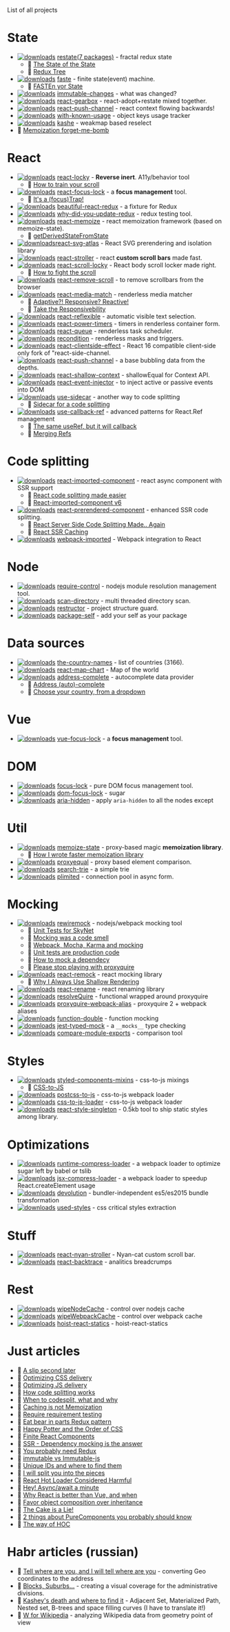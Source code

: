List of all projects

# State
 * [![downloads](https://badgen.net/npm/dm/react-redux-restate)](https://www.npmtrends.com/react-redux-restate) [restate(7 packages)](https://github.com/theKashey/restate) - fractal redux state 
    * 📖 [The State of the State](https://blog.cloudboost.io/the-state-of-the-state-of-the-state-f93c8bdc6b1b)    
    * 📖 [Redux Tree](https://hackernoon.com/restate-the-story-of-redux-tree-27d8c5d1040a)
 * [![downloads](https://badgen.net/npm/dm/faste)](https://www.npmtrends.com/faste) [faste](https://github.com/theKashey/faste) - finite state(event) machine.
    * 📖 [FASTEn yor State](https://medium.com/@antonkorzunov/fasten-your-state-9fb9f9b44f30) 
 * [![downloads](https://badgen.net/npm/dm/immutable-changes)](https://www.npmtrends.com/immutable-changes) [immutable-changes](https://github.com/theKashey/immutable-changes) - what was changed?
 * [![downloads](https://badgen.net/npm/dm/react-gearbox)](https://www.npmtrends.com/react-gearbox) [react-gearbox](https://github.com/theKashey/react-gearbox) - react-adopt+restate mixed together.
 * [![downloads](https://badgen.net/npm/dm/react-push-channel)](https://www.npmtrends.com/react-push-channel) [react-push-channel](https://github.com/theKashey/react-push-channel) - react context flowing backwards!
 * [![downloads](https://badgen.net/npm/dm/with-known-usage)](https://www.npmtrends.com/with-known-usage) [with-known-usage](https://github.com/theKashey/with-known-usage) - object keys usage tracker
  * [![downloads](https://badgen.net/npm/dm/kashe)](https://www.npmtrends.com/kashe) [kashe](https://github.com/theKashey/kashe) - weakmap based reselect
   * 📖 [Memoization forget-me-bomb](https://dev.to/thekashey/memoization-forget-me-bomb-34kh)

# React
 * [![downloads](https://badgen.net/npm/dm/react-locky)](https://www.npmtrends.com/react-locky) [react-locky](https://github.com/theKashey/react-locky) - __Reverse inert__. A11y/behavior tool 
    * 📖 [How to train your scroll](https://hackernoon.com/how-to-train-a-your-scroll-c9edcf28dbfa)
 * [![downloads](https://badgen.net/npm/dm/react-focus-lock)](https://www.npmtrends.com/react-focus-lock) [react-focus-lock](https://github.com/theKashey/react-focus-lock) - a __focus management__ tool. 
    * 📖 [It's a (focus)Trap!](https://hackernoon.com/its-a-focus-trap-699a04d66fb5)
 * [![downloads](https://badgen.net/npm/dm/beautiful-react-redux)](https://www.npmtrends.com/beautiful-react-redux) [beautiful-react-redux](https://github.com/theKashey/beautiful-react-redux) - a fixture for Redux
  * [![downloads](https://badgen.net/npm/dm/why-did-you-update-redux)](https://www.npmtrends.com/why-did-you-update-redux) [why-did-you-update-redux](https://github.com/theKashey/why-did-you-update-redux) - redux testing tool.
 * [![downloads](https://badgen.net/npm/dm/react-memoize)](https://www.npmtrends.com/react-memoize) [react-memoize](https://github.com/theKashey/react-memoize) - react memoization framework (based on memoize-state).
    * 📖 [getDerivedStateFromState](https://itnext.io/getderivedstatefromstate-making-complex-things-simpler-4450115e49d6)
 * [![downloads](https://badgen.net/npm/dm/react-svg-atlas)](https://www.npmtrends.com/react-svg-atlas)[react-svg-atlas](https://github.com/theKashey/) - React SVG prerendering and isolation library
 * [![downloads](https://badgen.net/npm/dm/react-stroller)](https://www.npmtrends.com/react-stroller) [react-stroller](https://github.com/theKashey/React-stroller) - react __custom scroll bars__ made fast. 
 * [![downloads](https://badgen.net/npm/dm/react-scroll-locky)](https://www.npmtrends.com/react-scroll-locky) [react-scroll-locky](https://github.com/theKashey/react-scroll-locky) - React body scroll locker made right.
    * 📖 [How to fight the <body> scroll](https://medium.com/react-camp/how-to-fight-the-body-scroll-2b00267b37ac)
 * [![downloads](https://badgen.net/npm/dm/react-remove-scroll)](https://www.npmtrends.com/react-remove-scroll) [react-remove-scroll](https://github.com/theKashey/react-remove-scroll) - to remove scrollbars from the browser   
 * [![downloads](https://badgen.net/npm/dm/react-media-match)](https://www.npmtrends.com/react-media-match) [react-media-match](https://github.com/theKashey/react-media-match) - renderless media matcher
   * 📖 [Adaptive?! Responsive? Reactive!](https://medium.com/@antonkorzunov/adaptive-responsive-reactive-62fb938d6191)
   * 📖 [Take the Responsivebility](https://dev.to/thekashey/take-the-responsivebility-3m8f)
 * [![downloads](https://badgen.net/npm/dm/react-reflexible)](https://www.npmtrends.com/react-reflexible) [react-reflexible](https://github.com/theKashey/react-reflexible) - automatic visible text selection.
 * [![downloads](https://badgen.net/npm/dm/react-power-timers)](https://www.npmtrends.com/react-power-timers) [react-power-timers](https://github.com/theKashey/react-power-timers) - timers in renderless container form.
 * [![downloads](https://badgen.net/npm/dm/react-queue)](https://www.npmtrends.com/react-queue) [react-queue](https://github.com/theKashey/react-queue) - renderless task scheduler.
 * [![downloads](https://badgen.net/npm/dm/recondition)](https://www.npmtrends.com/recondition) [recondition](https://github.com/theKashey/recondition) - renderless masks and triggers.
 * [![downloads](https://badgen.net/npm/dm/react-clientside-effect)](https://www.npmtrends.com/react-clientside-effect) [react-clientside-effect](https://github.com/theKashey/react-clientside-effect) - React 16 compatible client-side only fork of "react-side-channel.
 * [![downloads](https://badgen.net/npm/dm/react-push-channel)](https://www.npmtrends.com/react-push-channel) [react-push-channel](https://github.com/theKashey/react-push-channel) - a base bubbling data from the depths.  
 * [![downloads](https://badgen.net/npm/dm/react-shallow-context)](https://www.npmtrends.com/react-shallow-context) [react-shallow-context](https://github.com/theKashey/react-shallow-context) - shallowEqual for Context API.
 * [![downloads](https://badgen.net/npm/dm/react-event-injector)](https://www.npmtrends.com/react-event-injector) [react-event-injector](https://github.com/theKashey/react-event-injector) - to inject active or passive events into DOM
 * [![downloads](https://badgen.net/npm/dm/use-sidecar)](https://www.npmtrends.com/use-sidecar) [use-sidecar](https://github.com/theKashey/use-sidecar) - another way to code splitting
   * 📖 [Sidecar for a code splitting](https://dev.to/thekashey/sidecar-for-a-code-splitting-1o8g)
 * [![downloads](https://badgen.net/npm/dm/use-callback-ref)](https://www.npmtrends.com/use-callback-ref) [use-callback-ref](https://github.com/theKashey/use-callback-ref) - advanced patterns for React.Ref management
   * 📖 [The same useRef, but it will callback](https://dev.to/thekashey/the-same-useref-but-it-will-callback-8bo)
   * 📖 [Merging Refs](https://dev.to/thekashey/merging-refs-41l8)
   
# Code splitting
 * [![downloads](https://badgen.net/npm/dm/react-imported-component)](https://www.npmtrends.com/react-imported-component) [react-imported-component](https://github.com/theKashey/react-imported-component) - react async component with SSR support 
    * 📖 [React code splitting made easier](https://hackernoon.com/react-and-code-splitting-made-easy-f118befb5168)
    * 📖 [React-imported-component v6](https://dev.to/thekashey/react-imported-component-v6-4304)
 * [![downloads](https://badgen.net/npm/dm/react-prerendered-component)](https://www.npmtrends.com/react-prerendered-component) [react-prerendered-component](https://github.com/theKashey/react-prerendered-component) - enhanced SSR code splitting.
    * 📖 [React Server Side Code Splitting Made.. Again](https://medium.com/@antonkorzunov/react-server-side-code-splitting-made-again-a61f8cbbd64b)
    * 📖 [React SSR Caching](https://dev.to/thekashey/a-new-react-and-the-old-cache-15h5)
 * [![downloads](https://badgen.net/npm/dm/webpack-imported)](https://www.npmtrends.com/webpack-imported) [webpack-imported](https://github.com/theKashey/webpack-imported) - Webpack integration to React




# Node
 * [![downloads](https://badgen.net/npm/dm/require-control)](https://www.npmtrends.com/require-control) [require-control](https://github.com/theKashey/require-control) - nodejs module resolution management tool.
 * [![downloads](https://badgen.net/npm/dm/scan-directory)](https://www.npmtrends.com/scan-directory) [scan-directory](https://github.com/theKashey/scan-directory) - multi threaded directory scan.
 * [![downloads](https://badgen.net/npm/dm/restructor)](https://www.npmtrends.com/restructor) [restructor](https://github.com/theKashey/restructor) - project structure guard.
 * [![downloads](https://badgen.net/npm/dm/package-self)](https://www.npmtrends.com/package-self) [package-self](https://github.com/theKashey/package-self) - add your self as your package

# Data sources
 * [![downloads](https://badgen.net/npm/dm/the-country-names)](https://www.npmtrends.com/the-country-names) [the-country-names](https://github.com/theKashey/the-country-names) - list of countries (3166).
 * [![downloads](https://badgen.net/npm/dm/react-map-chart)](https://www.npmtrends.com/react-map-chart) [react-map-chart](https://github.com/theKashey/react-map-chart) - Map of the world
 * [![downloads](https://badgen.net/npm/dm/address-complete)](https://www.npmtrends.com/address-complete) [address-complete](https://github.com/theKashey/address-complete) - autocomplete data provider
    * 📖 [Address (auto)-complete](https://medium.com/@antonkorzunov/address-auto-complete-1bcda751d406)
    * 📖 [Choose your country, from a dropdown](https://medium.com/@antonkorzunov/choose-you-country-from-a-dropdown-def716a29e6c)

# Vue
 * [![downloads](https://badgen.net/npm/dm/vue-focus-lock)](https://www.npmtrends.com/vue-focus-lock) [vue-focus-lock](https://github.com/theKashey/vue-focus-lock) - a __focus management__ tool.

# DOM
 * [![downloads](https://badgen.net/npm/dm/focus-lock)](https://www.npmtrends.com/focus-lock) [focus-lock](https://github.com/theKashey/focus-lock) - pure DOM focus management tool.
 * [![downloads](https://badgen.net/npm/dm/dom-focus-lock)](https://www.npmtrends.com/dom-focus-lock) [dom-focus-lock](https://github.com/theKashey/dom-focus-lock) - sugar
 * [![downloads](https://badgen.net/npm/dm/aria-hidden)](https://www.npmtrends.com/aria-hidden) [aria-hidden](https://github.com/theKashey/aria-hidden) - apply `aria-hidden` to all the nodes except
 
 
# Util
 * [![downloads](https://badgen.net/npm/dm/memoize-state)](https://www.npmtrends.com/memoize-state) [memoize-state](https://github.com/theKashey/memoize-state) - proxy-based magic __memoization library__.
    * 📖 [How I wrote faster memoization library](https://itnext.io/how-i-wrote-the-worlds-fastest-react-memoization-library-535f89fc4a17)
 * [![downloads](https://badgen.net/npm/dm/proxyequal)](https://www.npmtrends.com/proxyequal) [proxyequal](https://github.com/theKashey/proxyequal) - proxy based element comparison.
 * [![downloads](https://badgen.net/npm/dm/search-trie)](https://www.npmtrends.com/search-trie) [search-trie](https://github.com/theKashey/search-trie) - a simple trie
 * [![downloads](https://badgen.net/npm/dm/plimited)](https://www.npmtrends.com/plimited) [plimited](https://github.com/theKashey/plimited) - connection pool in async form.   

# Mocking
 * [![downloads](https://badgen.net/npm/dm/rewiremock)](https://www.npmtrends.com/rewiremock) [rewiremock](https://github.com/theKashey/rewiremock) - nodejs/webpack mocking tool
    * 📖 [Unit Tests for SkyNet](https://itnext.io/unit-tests-for-skynet-written-in-js-6704265858a4)
    * 📖 [Mocking was a code smell](https://itnext.io/mocking-was-a-code-smell-7f93d8a5d6f2)
    * 📖 [Webpack, Mocha, Karma and mocking](https://itnext.io/adult-mocking-for-webpack-9b32eb0ca0d8)
    * 📖 [Unit tests are production code](https://medium.com/techtrument/unit-tests-are-production-code-d256d86f073e)
    * 📖 [How to mock a dependecy](https://itnext.io/how-to-mock-dependency-in-a-node-js-and-why-2ad4386f6587)    
    * 📖 [Please stop playing with proxyquire](https://dev.to/thekashey/please-stop-playing-with-proxyquire-11j4)
 * [![downloads](https://badgen.net/npm/dm/react-remock)](https://www.npmtrends.com/react-remock) [react-remock](https://github.com/theKashey/react-remock) - react mocking library
    * 📖 [Why I Always Use Shallow Rendering](https://medium.com/@antonkorzunov/why-i-always-use-shallow-rendering-a3a50da60942)    
 * [![downloads](https://badgen.net/npm/dm/react-rename)](https://www.npmtrends.com/react-rename) [react-rename](https://github.com/theKashey/react-rename) - react renaming library
 * [![downloads](https://badgen.net/npm/dm/resolveQuire)](https://www.npmtrends.com/resolveQuire) [resolveQuire](https://github.com/theKashey/resolveQuire) - functional wrapped around proxyquire
 * [![downloads](https://badgen.net/npm/dm/proxyquire-webpack-alias)](https://www.npmtrends.com/proxyquire-webpack-alias) [proxyquire-webpack-alias](https://github.com/theKashey/proxyquire-webpack-alias) - proxyquire 2 + webpack aliases
 * [![downloads](https://badgen.net/npm/dm/function-double)](https://www.npmtrends.com/function-double) [function-double](https://github.com/theKashey/function-double) - function mocking
 * [![downloads](https://badgen.net/npm/dm/jest-typed-mock)](https://www.npmtrends.com/jest-typed-mock) [jest-typed-mock](https://github.com/theKashey/jest-typed-mock) - a `__mocks__` type checking
 * [![downloads](https://badgen.net/npm/dm/compare-module-exports)](https://www.npmtrends.com/compare-module-exports) [compare-module-exports](https://github.com/theKashey/compare-module-exports) - comparison tool

# Styles
 * [![downloads](https://badgen.net/npm/dm/styled-components-mixins)](https://www.npmtrends.com/styled-components-mixins) [styled-components-mixins](https://github.com/theKashey/styled-components-mixins) - css-to-js mixings
    * 📖 [CSS-to-JS](https://itnext.io/css-to-js-1a2ac587df12)
 * [![downloads](https://badgen.net/npm/dm/postcss-to-js)](https://www.npmtrends.com/postcss-to-js) [postcss-to-js](https://github.com/theKashey/postcss-to-js) - css-to-js webpack loader
 * [![downloads](https://badgen.net/npm/dm/css-to-js-loader)](https://www.npmtrends.com/css-to-js-loader) [css-to-js-loader](https://github.com/theKashey/css-to-js-loader) - css-to-js webpack loader
 * [![downloads](https://badgen.net/npm/dm/react-style-singleton)](https://www.npmtrends.com/react-style-singleton) [react-style-singleton](https://github.com/theKashey/react-style-singleton) - 0.5kb tool to ship static styles among library.

# Optimizations
 * [![downloads](https://badgen.net/npm/dm/runtime-compress-loader)](https://www.npmtrends.com/runtime-compress-loader) [runtime-compress-loader](https://github.com/theKashey/runtime-compress-loader) - a webpack loader to optimize sugar left by babel or tslib
 * [![downloads](https://badgen.net/npm/dm/jsx-compress-loader)](https://www.npmtrends.com/jsx-compress-loader) [jsx-compress-loader](https://github.com/theKashey/jsx-compress-loader) - a webpack loader to speedup React.createElement usage
 * [![downloads](https://badgen.net/npm/dm/devolution)](https://www.npmtrends.com/devolution) [devolution](https://github.com/theKashey/devolution) - bundler-independent es5/es2015 bundle transformation
 * [![downloads](https://badgen.net/npm/dm/used-styles)](https://www.npmtrends.com/used-styles) [used-styles](https://github.com/theKashey/used-styles) - css critical styles extraction

# Stuff
 * [![downloads](https://badgen.net/npm/dm/react-nyan-stroller)](https://www.npmtrends.com/react-nyan-stroller) [react-nyan-stroller](https://github.com/theKashey/react-nyan-stroller) - Nyan-cat custom scroll bar.
 * [![downloads](https://badgen.net/npm/dm/react-backtrace)](https://www.npmtrends.com/react-backtrace) [react-backtrace](https://github.com/theKashey/react-backtrace) - analitics breadcrumps
 
# Rest
 * [![downloads](https://badgen.net/npm/dm/wipeNodeCache)](https://www.npmtrends.com/wipeNodeCache) [wipeNodeCache](https://github.com/theKashey/wipeNodeCache) - control over nodejs cache 
 * [![downloads](https://badgen.net/npm/dm/wipeWebpackCache)](https://www.npmtrends.com/wipeWebpackCache) [wipeWebpackCache](https://github.com/theKashey/wipeWebpackCache) - control over webpack cache 
 * [![downloads](https://badgen.net/npm/dm/hoist-react-statics)](https://www.npmtrends.com/hoist-react-statics) [hoist-react-statics](https://github.com/theKashey/hoist-react-statics) - hoist-react-statics


# Just articles
 * 📖 [A slip second later](https://dev.to/thekashey/end-game-a-split-second-later-15mc)
 * 📖 [Optimizing CSS delivery](https://dev.to/thekashey/optimising-css-delivery-57eh)
 * 📖 [Optimizing JS delivery](https://dev.to/thekashey/optimising-js-delivery-4h6l)
 * 📖 [How code splitting works](https://dev.to/thekashey/inside-the-code-split-169m)
 * 📖 [When to codesplit, what and why](https://dev.to/thekashey/code-splitting-what-when-and-why-59op)
 * 📖 [Caching is not Memoization](https://dev.to/thekashey/dejavu-caching-versus-memoization-298n)
 * 📖 [Require requirement testing](https://dev.to/thekashey/prefer-integration-tests-think-twice-1l6d)
 * 📖 [Eat bear in parts Redux pattern](https://dev.to/thekashey/eat-bear-in-parts-3f0o)
 * 📖 [Happy Potter and the Order of CSS](https://dev.to/thekashey/happy-potter-and-the-order-of-css-5ec)
 * 📖 [Finite React Components](https://dev.to/thekashey/infinite-war-995)
 * 📖 [SSR - Dependency mocking is the answer](https://medium.com/hackernoon/ssr-dependency-mocking-is-the-answer-d8d8c371aa94)
 * 📖 [You probably need Redux](https://medium.com/@antonkorzunov/you-probably-need-redux-e0c49ab4d98f)
 * 📖 [immutable vs Immutable-js](https://medium.com/@antonkorzunov/immutable-vs-immutable-js-d524bf515bcd)
 * 📖 [Unique IDs and where to find them](https://medium.com/@antonkorzunov/unique-ids-and-where-to-find-them-14020ddbc964)
 * 📖 [I will split you into the pieces](https://itnext.io/i-will-spilt-you-into-the-pieces-dfa1ae97bede)
 * 📖 [React Hot Loader Considered Harmful](https://codeburst.io/react-hot-loader-considered-harmful-321fe3b6ca74)
 * 📖 [Hey! Async/await a minute](https://medium.com/techtrument/hey-await-a-minute-6e574ec6492)
 * 📖 [Why React is better than Vue, and when](https://blog.cloudboost.io/why-react-is-better-than-vue-js-and-when-9545049652d8)
 * 📖 [Favor object composition over inheritance](https://hackernoon.com/favor-object-composition-over-class-inheritance-they-said-9f769659b6e)
 * 📖 [The Cake is a Lie!](https://hackernoon.com/the-cake-is-a-lie-f0210aab2ee3)
 * 📖 [2 things about PureComponents you probably should know](https://medium.com/@antonkorzunov/2-things-about-purecomponent-you-probable-should-know-b04844a90d4)
 * 📖 [The way of HOC](https://codeburst.io/the-way-of-higher-order-component-37fc937534a9)
 
 # Habr articles (russian)
  * 📖 [Tell where are you, and I will tell where are you](https://habr.com/post/268643/) - converting Geo coordinates to the address
  * 📖 [Blocks, Suburbs...](https://habr.com/post/253515/) - creating a visual coverage for the administrative divisions.
  * 📖 [Kashey's death and where to find it](https://habr.com/post/251871/) - Adjacent Set, Materialized Path, Nested set, B-trees and space filling curves (I have to translate it!)
  * 📖 [W for Wikipedia](https://habr.com/post/239925/) - analyzing Wikipedia data from geometry point of view 
